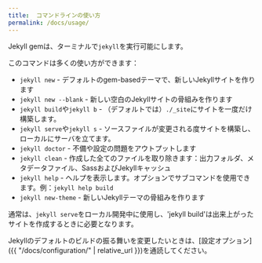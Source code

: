 ```yaml
---
title:  コマンドラインの使い方
permalink: /docs/usage/
---
```

<!-- ---
title:  Command Line Usage
permalink: /docs/usage/
--- -->

Jekyll gemは、ターミナルで`jekyll`を実行可能にします。
<!-- The Jekyll gem makes a `jekyll` executable available to you in your terminal. -->

このコマンドは多くの使い方ができます：
<!-- You can use this command in a number of ways: -->

* `jekyll new` - デフォルトのgem-basedテーマで、新しいJekyllサイトを作ります
* `jekyll new --blank` - 新しい空白のJekyllサイトの骨組みを作ります
* `jekyll build`や`jekyll b` - （デフォルトでは）`./_site`にサイトを一度だけ構築します。
* `jekyll serve`や`jekyll s` - ソースファイルが変更される度サイトを構築し、ローカルにサーバを立てます。
* `jekyll doctor` - 不備や設定の問題をアウトプットします
* `jekyll clean` - 作成した全てのファイルを取り除きます：出力フォルダ、メタデータファイル、SassおよびJekyllキャッシュ
* `jekyll help` - ヘルプを表示します。オプションでサブコマンドを使用できます。例：`jekyll help build`
* `jekyll new-theme` - 新しいJekyllテーマの骨組みを作ります

<!-- * `jekyll new` - Creates a new Jekyll site with default gem-based theme
* `jekyll new --blank` - Creates a new blank Jekyll site scaffold
* `jekyll build` or `jekyll b` - Performs a one off build your site to `./_site` (by default)
* `jekyll serve` or `jekyll s` - Builds your site any time a source file changes and serves it locally
* `jekyll doctor` - Outputs any deprecation or configuration issues
* `jekyll clean` - Removes all generated files: destination folder, metadata file, Sass and Jekyll caches.
* `jekyll help` - Shows help, optionally for a given subcommand, e.g. `jekyll help build`
* `jekyll new-theme` - Creates a new Jekyll theme scaffold -->

通常は、`jekyll serve`をローカル開発中に使用し、'jekyll build'は出来上がったサイトを作成するときに必要となります。
<!-- Typically you'll use `jekyll serve` while developing locally and `jekyll build` when you need to generate the site for production. -->

Jekyllのデフォルトのビルドの振る舞いを変更したいときは、[設定オプション]({{ "/docs/configuration/" | relative_url }})を通読してください。
<!-- To change Jekyll's default build behavior have a look through the [configuration options](/docs/configuration/). -->
